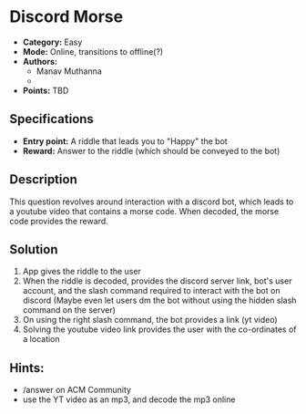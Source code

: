 # Discord Morse

* **Category:** Easy
* **Mode:** Online, transitions to offline(?)
* **Authors:**
  * Manav Muthanna
  * 
* **Points:** TBD

## Specifications

* **Entry point:** A riddle that leads you to "Happy" the bot
* **Reward:** Answer to the riddle (which should be conveyed to the bot)

## Description

This question revolves around interaction with a discord bot, which leads to a youtube video that contains a morse code. When decoded, the morse code provides the reward.

## Solution

1. App gives the riddle to the user 
2. When the riddle is decoded, provides the discord server link, bot's user account, and the slash command required to interact with the bot on discord (Maybe even let users dm the bot without using the hidden slash command on the server)
3. On using the right slash command, the bot provides a link (yt video)
4. Solving the youtube video link provides the user with the co-ordinates of a location

## Hints:

 - /answer <enter answer> on ACM Community
 - use the YT video as an mp3, and decode the mp3 online
